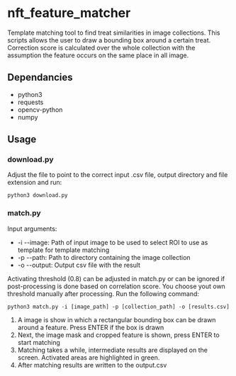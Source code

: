 # nft_feature_matcher
Template matching tool to find treat similarities in image collections. This scripts allows the user to draw a bounding box around a certain treat. Correction score is calculated over the whole collection with the assumption the feature occurs on the same place in all image.

## Dependancies

- python3
- requests
- opencv-python
- numpy

## Usage

### download.py

Adjust the file to point to the correct input .csv file, output directory and file extension and run:

`python3 download.py`

### match.py

Input arguments:

- -i --image: Path of input image to be used to select ROI to use as template for template matching
- -p --path: Path to directory containing the image collection
- -o --output: Output csv file with the result

Activating threshold (0.8) can be adjusted in match.py or can be ignored if post-processing is done based on correlation score. You choose yout own threshold manually after processing. Run the following command:

`python3 match.py -i [image_path] -p [collection_path] -o [results.csv]`

1. A image is show in which a rectangular bounding box can be drawn around a feature. Press ENTER if the box is drawn
2. Next, the image mask and cropped feature is shown, press ENTER to start matching
3. Matching takes a while, intermediate results are displayed on the screen. Activated areas are highlighted in green.
4. After matching results are written to the output.csv

